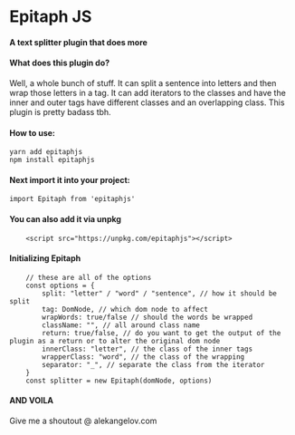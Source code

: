 # Epitaph JS

#### A text splitter plugin that does more

#### What does this plugin do?

Well, a whole bunch of stuff. It can split a sentence into letters and then wrap those letters in a tag. It can add iterators to the classes and have the inner and outer tags have different classes and an overlapping class. This plugin is pretty badass tbh.

#### How to use:

```
yarn add epitaphjs
npm install epitaphjs
```

#### Next import it into your project:

```
import Epitaph from 'epitaphjs'
```

#### You can also add it via unpkg

```
	<script src="https://unpkg.com/epitaphjs"></script>
```

#### Initializing Epitaph

```
	// these are all of the options
	const options = {
		split: "letter" / "word" / "sentence", // how it should be split
		tag: DomNode, // which dom node to affect
		wrapWords: true/false // should the words be wrapped
		className: "", // all around class name
		return: true/false, // do you want to get the output of the plugin as a return or to alter the original dom node
		innerClass: "letter", // the class of the inner tags
		wrapperClass: "word", // the class of the wrapping
		separator: "_", // separate the class from the iterator
	}
	const splitter = new Epitaph(domNode, options)
```

#### AND VOILA

Give me a shoutout @ alekangelov.com
